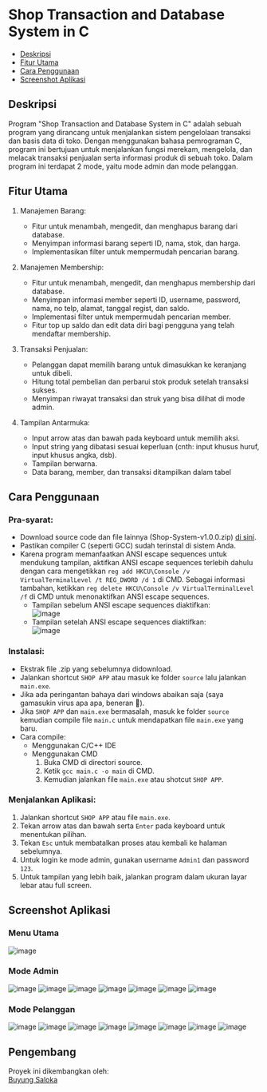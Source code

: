 # Shop Transaction and Database System in C
- [Deskripsi](#deskripsi)
- [Fitur Utama](#fitur-utama)
- [Cara Penggunaan](#cara-penggunaan)
- [Screenshot Aplikasi](#screenshot-aplikasi)

## Deskripsi
Program "Shop Transaction and Database System in C" adalah sebuah program yang dirancang untuk menjalankan sistem pengelolaan transaksi dan basis data di toko. Dengan menggunakan bahasa pemrograman C, program ini bertujuan untuk menjalankan fungsi merekam, mengelola, dan melacak transaksi penjualan serta informasi produk di sebuah toko. Dalam program ini terdapat 2 mode, yaitu mode admin dan mode pelanggan.

## Fitur Utama
1. Manajemen Barang:
   - Fitur untuk menambah, mengedit, dan menghapus barang dari database.
   - Menyimpan informasi barang seperti ID, nama, stok, dan harga.
   - Implementasikan filter untuk mempermudah pencarian barang.

2. Manajemen Membership:
   - Fitur untuk menambah, mengedit, dan menghapus membership dari database.
   - Menyimpan informasi member seperti ID, username, password, nama, no telp, alamat, tanggal regist, dan saldo.
   - Implementasi filter untuk mempermudah pencarian member.
   - Fitur top up saldo dan edit data diri bagi pengguna yang telah mendaftar membership.

3. Transaksi Penjualan:
   - Pelanggan dapat memilih barang untuk dimasukkan ke keranjang untuk dibeli.
   - Hitung total pembelian dan perbarui stok produk setelah transaksi sukses.
   - Menyimpan riwayat transaksi dan struk yang bisa dilihat di mode admin.

4. Tampilan Antarmuka:
   - Input arrow atas dan bawah pada keyboard untuk memilih aksi.
   - Input string yang dibatasi sesuai keperluan (cnth: input khusus huruf, input khusus angka, dsb).
   - Tampilan berwarna.
   - Data barang, member, dan transaksi ditampilkan dalam tabel

## Cara Penggunaan
### Pra-syarat:
- Download source code dan file lainnya (Shop-System-v1.0.0.zip) [di sini](https://github.com/mbsaloka/Shop-Transaction-and-Database-System/releases/tag/v1.0.0).
- Pastikan compiler C (seperti GCC) sudah terinstal di sistem Anda.
- Karena program memanfaatkan ANSI escape sequences untuk mendukung tampilan, aktifkan ANSI escape sequences terlebih dahulu dengan cara mengetikkan
  ```reg add HKCU\Console /v VirtualTerminalLevel /t REG_DWORD /d 1``` di CMD. Sebagai informasi tambahan, ketikkan ```reg delete HKCU\Console /v VirtualTerminalLevel /f``` di CMD untuk menonaktifkan ANSI escape sequences.
  - Tampilan sebelum ANSI escape sequences diaktifkan:  
    ![image](https://github.com/mbsaloka/Shop-Transaction-and-Database-System/assets/110384828/062c372d-839c-4cb0-a77c-cc33dab33f25)
  - Tampilan setelah ANSI escape sequences diaktifkan:  
    ![image](https://github.com/mbsaloka/Shop-Transaction-and-Database-System/assets/110384828/2d8d460a-662f-46be-9b26-ff6196d58526)

### Instalasi:
- Ekstrak file .zip yang sebelumnya didownload.
- Jalankan shortcut ```SHOP APP``` atau masuk ke folder ```source``` lalu jalankan ```main.exe```.
- Jika ada peringantan bahaya dari windows abaikan saja (saya gamasukin virus apa apa, beneran 🙏).
- Jika ```SHOP APP``` dan ```main.exe``` bermasalah, masuk ke folder ```source``` kemudian compile file ```main.c``` untuk mendapatkan file ```main.exe``` yang baru.
- Cara compile:
  - Menggunakan C/C++ IDE
  - Menggunakan CMD
    1. Buka CMD di directori source.
    2. Ketik ```gcc main.c -o main``` di CMD.
    3. Kemudian jalankan file ```main.exe``` atau shotcut ```SHOP APP```.

### Menjalankan Aplikasi:
1. Jalankan shortcut ```SHOP APP``` atau file ```main.exe```.
2. Tekan arrow atas dan bawah serta ```Enter``` pada keyboard untuk menentukan pilihan.
3. Tekan ```Esc``` untuk membatalkan proses atau kembali ke halaman sebelumnya.
4. Untuk login ke mode admin, gunakan username ```Admin1``` dan password ```123```.
5. Untuk tampilan yang lebih baik, jalankan program dalam ukuran layar lebar atau full screen.

## Screenshot Aplikasi
### Menu Utama
![image](https://github.com/mbsaloka/Shop-Transaction-and-Database-System/assets/110384828/7bf207a0-5e89-4fb6-88a1-fd6f6964e194)

### Mode Admin
![image](https://github.com/mbsaloka/Shop-Transaction-and-Database-System/assets/110384828/f5887a2d-654b-43f3-bb39-a0be9890b5df)
![image](https://github.com/mbsaloka/Shop-Transaction-and-Database-System/assets/110384828/6683a854-b557-4fe3-8151-70bb39c157ce)
![image](https://github.com/mbsaloka/Shop-Transaction-and-Database-System/assets/110384828/fed4faf0-18ed-4ec0-9659-c97a6311c958)
![image](https://github.com/mbsaloka/Shop-Transaction-and-Database-System/assets/110384828/4ad4dac9-207f-48bb-bf0e-1c04f9b9f781)
![image](https://github.com/mbsaloka/Shop-Transaction-and-Database-System/assets/110384828/e4444601-2957-48e2-a71d-7fc5c70c9176)
![image](https://github.com/mbsaloka/Shop-Transaction-and-Database-System/assets/110384828/e79e587c-f29f-4de2-b24e-45c96a0a167e)
![image](https://github.com/mbsaloka/Shop-Transaction-and-Database-System/assets/110384828/7a817609-24bf-401f-b09e-6b94d1ec2b5e)

### Mode Pelanggan
![image](https://github.com/mbsaloka/Shop-Transaction-and-Database-System/assets/110384828/c00ef09d-79a8-47bb-be1a-b0ca563edd51)
![image](https://github.com/mbsaloka/Shop-Transaction-and-Database-System/assets/110384828/f66bf119-b2c3-4450-99d8-eb80d05801e3)
![image](https://github.com/mbsaloka/Shop-Transaction-and-Database-System/assets/110384828/38eec975-a27a-4e19-b504-7a876568abb6)
![image](https://github.com/mbsaloka/Shop-Transaction-and-Database-System/assets/110384828/cd3827b9-b760-4e60-8b2c-4f6c6b4df4f8)
![image](https://github.com/mbsaloka/Shop-Transaction-and-Database-System/assets/110384828/21106ec0-6d03-41d6-a397-9df90f120a81)
![image](https://github.com/mbsaloka/Shop-Transaction-and-Database-System/assets/110384828/b42ea71e-885a-411f-a771-de5a0c4d0c84)
![image](https://github.com/mbsaloka/Shop-Transaction-and-Database-System/assets/110384828/c4cdd35d-f24d-4ecf-af0e-27b05a4d393a)
![image](https://github.com/mbsaloka/Shop-Transaction-and-Database-System/assets/110384828/75ad21af-eaf2-4190-ba6a-37729997e065)

## Pengembang
Proyek ini dikembangkan oleh:  
[Buyung Saloka](https://instagram.com/mbsaloka)
